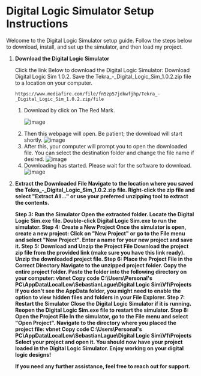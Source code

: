 <h1>Digital Logic Simulator Setup Instructions</h1>
<p>Welcome to the Digital Logic Simulator setup guide. Follow the steps below to download, install, and set up the simulator, and then load my project.</p>

<ol>
  <li><b>Download the Digital Logic Simulator</b>
    
  Click the link Below to download the Digital Logic Simulator: Download Digital Logic Sim 1.0.2.
  Save the Tekra_-_Digital_Logic_Sim_1.0.2.zip file to a location on your computer.

    https://www.mediafire.com/file/fn5zp57jdkwfjhp/Tekra_-_Digital_Logic_Sim_1.0.2.zip/file

  <ol>
    <li> Download by click on The Red Mark.
      
  ![image](https://github.com/ShaheerShah079/8BitComputerUsingDLS/assets/145196564/f36f7597-a5b4-42c4-8f6f-a14d7b411f7d)
    </li>
    <li> Then this webpage will open. Be patient; the download will start shortly.
    ![image](https://github.com/ShaheerShah079/8BitComputerUsingDLS/assets/145196564/27a67d75-9da8-450e-9105-386ede986085)
    </li>
    <li> After this, your computer will prompt you to open the downloaded file. You can select the destination folder and change the file name if desired.
    ![image](https://github.com/ShaheerShah079/8BitComputerUsingDLS/assets/145196564/d8f67ea0-1dc0-4bc3-816a-60251d7c8fe0)
    </li>
    <li> Downloading has started. Please wait for the software to download.
    ![image](https://github.com/ShaheerShah079/8BitComputerUsingDLS/assets/145196564/6b6e2896-deee-43eb-801f-3b501a394e89)
    </li>
  </ol>
  </li>

<li><b>Extract the Downloaded File<b></b>
Navigate to the location where you saved the Tekra_-_Digital_Logic_Sim_1.0.2.zip file.
Right-click the zip file and select "Extract All..." or use your preferred unzipping tool to extract the contents.
</li>

Step 3: Run the Simulator
Open the extracted folder.
Locate the Digital Logic Sim.exe file.
Double-click Digital Logic Sim.exe to run the simulator.
Step 4: Create a New Project
Once the simulator is open, create a new project:
Click on "New Project" or go to the File menu and select "New Project".
Enter a name for your new project and save it.
Step 5: Download and Unzip the Project File
Download the project zip file from the provided link (make sure you have this link ready).
Unzip the downloaded project file.
Step 6: Place the Project File in the Correct Directory
Navigate to the unzipped project folder.
Copy the entire project folder.
Paste the folder into the following directory on your computer:
vbnet
Copy code
C:\Users\Personal's PC\AppData\LocalLow\SebastianLague\Digital Logic Sim\V1\Projects
If you don't see the AppData folder, you might need to enable the option to view hidden files and folders in your File Explorer.
Step 7: Restart the Simulator
Close the Digital Logic Simulator if it is running.
Reopen the Digital Logic Sim.exe file to restart the simulator.
Step 8: Open the Project File
In the simulator, go to the File menu and select "Open Project".
Navigate to the directory where you placed the project file:
vbnet
Copy code
C:\Users\Personal's PC\AppData\LocalLow\SebastianLague\Digital Logic Sim\V1\Projects
Select your project and open it.
You should now have your project loaded in the Digital Logic Simulator. Enjoy working on your digital logic designs!

If you need any further assistance, feel free to reach out for support.
